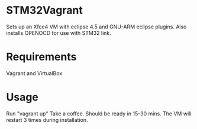 # STM32Vagrant

Sets up an Xfce4 VM with eclipse 4.5 and GNU-ARM eclipse plugins.
Also installs OPENOCD for use with STM32 link.

# Requirements
Vagrant and VirtualBox

# Usage
Run "vagrant up"
Take a coffee. 
Should be ready in 15-30 mins. 
The VM will restart 3 times during installation. 
